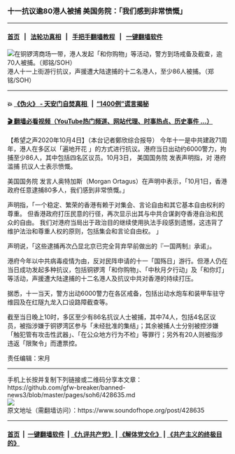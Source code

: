 ### 十一抗议逾80港人被捕 美国务院：「我们感到非常愤慨」
------------------------

#### [首页](https://github.com/gfw-breaker/banned-news3/blob/master/README.md) &nbsp;&nbsp;|&nbsp;&nbsp; [法轮功真相](https://github.com/begood0513/basic/blob/master/README.md)  &nbsp;&nbsp;|&nbsp;&nbsp; [手把手翻墙教程](https://github.com/gfw-breaker/guides/wiki)  &nbsp;&nbsp;|&nbsp;&nbsp; [一键翻墙软件](https://github.com/gfw-breaker/nogfw/blob/master/README.md)  



<div><img alt=" 在铜锣湾商场一带，港人发起「和你购物」等活动，警方到场戒备及截查，逾70人被捕。（郑铭/SOH）" src="https://img.soundofhope.org/2020-10/20201001-tlw-13.jpg"/>
<br/><figcaption class="caption">
 港人十一上街游行抗议，声援遭大陆逮捕的十二名港人，至少86人被捕。（郑铭/SOH）
</figcaption></div><hr/>

#### 💥 [《伪火》 - 天安门自焚真相 ](http://158.247.195.190:10000/videos/blog/weihuo.html)&nbsp; |&nbsp; [“1400例”谎言揭秘  ](http://158.247.195.190:10000/videos/blog/jiexi1400.html)

#### [ 🎬  翻墙必看视频（YouTube热门频道、网站代理、时事热点、历史事件 ...）](https://github.com/gfw-breaker/links/blob/master/banned.md)

<div><div class="Content__Wrapper sc-1bvya0-0 grZQxZ">
 <p class="meta-top">
  <span class="meta">
   【希望之声2020年10月4日】（本台记者鄭欣综合报导）
  </span>
  今年十一是中共建政71周年，港人在多区以「遍地开花 」的方式进行抗议。港府当日出动约6000警力，拘捕至少86人，其中包括四名区议员。10月3日，
  <ok href="/term/1693">
   美国国务院
  </ok>
  发表声明指，对
  <ok href="/term/361765">
   港府滥捕
  </ok>
  抗议人士表示愤慨。
 </p>
 <p>
  <ok href="/term/1693">
   美国国务院
  </ok>
  发言人奥特加斯（Morgan Ortagus）在声明中表示，「10月1日，香港政府任意逮捕80多人，我们感到非常愤慨。」
 </p>
 <div class="AD_Embed__Wrap-sc-1xslmin-0 igMuqX module desktop">
  <div>
  </div>
 </div>
 <p>
  声明指，「一个稳定、繁荣的香港有赖于对集会、言论自由和其它基本自由权利的尊重。 但香港政府打压民意的行径，再次显示出其与中共合谋剥夺香港自治和民众的自由。 我们对港府当局出于政治目的继续使用执法手段感到遗憾，这违背了维护法治和尊重人权的原则，包括集会和言论自由权。 」
 </p>
 <p>
  声明说，「这些逮捕再次凸显北京已完全背弃早前做出的『一国两制』承诺」。
 </p>
 <p>
  港府今年以中共病毒疫情为由，反对民阵申请的十一「国殇日」游行。但港人仍在当日成功发起多种抗议，包括铜锣湾「和你购物」、「中秋月夕行动」及「和你灯」等活动，声援遭大陆逮捕的十二名港人及抗议中共对香港的持续打压。
 </p>
 <p>
  据悉，十一当天，警方出动6000警力在各区戒备，包括出动水炮车和装甲车驻守维园及在红隧九龙入口设路障截查等。
 </p>
 <p>
  截至当日晚上10时，多区至少有86名抗议人士被捕，其中74人，包括4名区议员，被指涉嫌于铜锣湾区参与「未经批准的集结」；其余被捕人士分别被控涉嫌「触犯管有攻击性武器」、「在公众地方行为不检」等罪行；另外有20人则被指涉违返「限聚令」而遭票控。
 </p>
 <p class="meta-btm">
  责任编辑：宋月
 </p>
</div>
</div>
<hr/>
手机上长按并复制下列链接或二维码分享本文章：<br/>
https://github.com/gfw-breaker/banned-news3/blob/master/pages/soh6/428635.md <br/>
<a href='https://github.com/gfw-breaker/banned-news3/blob/master/pages/soh6/428635.md'><img src='https://github.com/gfw-breaker/banned-news3/blob/master/pages/soh6/428635.md.png'/></a> <br/>
原文地址（需翻墙访问）：https://www.soundofhope.org/post/428635


------------------------
#### [首页](https://github.com/gfw-breaker/banned-news3/blob/master/README.md) &nbsp;|&nbsp; [一键翻墙软件](https://github.com/gfw-breaker/nogfw/blob/master/README.md) &nbsp;| [《九评共产党》](https://github.com/gfw-breaker/9ping.md/blob/master/README.md#九评之一评共产党是什么) | [《解体党文化》](https://github.com/gfw-breaker/jtdwh.md/blob/master/README.md) | [《共产主义的终极目的》](https://github.com/gfw-breaker/gczydzjmd.md/blob/master/README.md)


<img src='http://gfw-breaker.win/banned-news3/pages/soh6/428635.md' width='0px' height='0px'/>